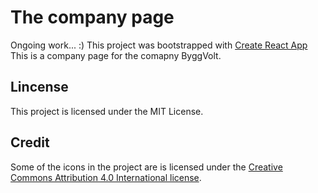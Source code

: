 # The company page
Ongoing work... :)
This project was bootstrapped with [Create React App](https://github.com/facebook/create-react-app) This is a company page for the comapny ByggVolt.

## Lincense
This project is licensed under the MIT License.

## Credit
Some of the icons in the project are is licensed under the [Creative Commons Attribution 4.0 International license](https://fontawesome.com/license).

